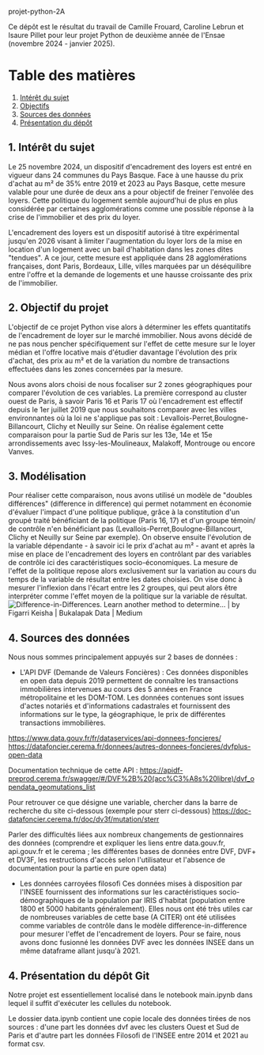 projet-python-2A

Ce dépôt est le résultat du travail de Camille Frouard, Caroline Lebrun et Isaure Pillet pour leur projet Python de deuxième année de l'Ensae (novembre 2024 - janvier 2025).


# Table des matières
1. [Intérêt du sujet](#interet)
2. [Objectifs](#objectifs)
3. [Sources des données](#sources)
4. [Présentation du dépôt](#pres)



## 1. Intérêt du sujet <a name="interet">
Le 25 novembre 2024, un dispositif d'encadrement des loyers est entré en vigueur dans 24 communes du Pays Basque. Face à une hausse du prix d'achat au m² de 35% entre 2019 et 2023 au Pays Basque, cette mesure valable pour une durée de deux ans a pour objectif de freiner l'envolée des loyers. Cette politique du logement semble aujourd'hui de plus en plus considérée par certaines agglomérations comme une possible réponse à la crise de l'immobilier et des prix du loyer. 

L'encadrement des loyers est un dispositif autorisé à titre expérimental jusqu'en 2026 visant à limiter l'augmentation du loyer lors de la mise en location d'un logement avec un bail d'habitation dans les zones dites "tendues". A ce jour, cette mesure est appliquée dans 28 agglomérations françaises, dont Paris, Bordeaux, Lille, villes marquées par un déséquilibre entre l'offre et la demande de logements et une hausse croissante des prix de l'immobilier.

## 2. Objectif du projet <a name="objectif">
L'objectif de ce projet Python vise alors à déterminer les effets quantitatifs de l'encadrement de loyer sur le marché immobilier. Nous avons décidé de ne pas nous pencher spécifiquement sur l'effet de cette mesure sur le loyer médian et l'offre locative mais d'étudier davantage l'évolution des prix d'achat, des prix au m² et de la variation du nombre de transactions effectuées dans les zones concernées par la mesure.

Nous avons alors choisi de nous focaliser sur 2 zones géographiques pour comparer l'évolution de ces variables. La première correspond au cluster ouest de Paris, à savoir  Paris 16 et Paris 17 où l'encadrement est effectif depuis le 1er juillet 2019 que nous souhaitons comparer avec les villes environnantes où la loi ne s'applique pas soit : Levallois-Perret,Boulogne-Billancourt, Clichy et Neuilly sur Seine. On réalise également cette comparaison pour la partie Sud de Paris sur les 13e, 14e et 15e arrondissements avec  Issy-les-Moulineaux, Malakoff, Montrouge ou encore Vanves.

## 3. Modélisation  <a name="modélisation">

Pour réaliser cette comparaison, nous avons utilisé un modèle de "doubles différences" (difference in difference) qui permet notamment en économie d'évaluer l'impact d'une politique publique, grâce à la constitution d'un groupé traité bénéficiant de la politique (Paris 16, 17) et d'un groupe témoin/ de contrôle n'en bénéficiant pas (Levallois-Perret,Boulogne-Billancourt, Clichy et Neuilly sur Seine par exemple). On observe ensuite l'évolution de la variable dépendante - à savoir ici le prix d'achat au m² - avant et après la mise en place de l'encadrement des loyers en contrôlant par des variables de contrôle ici des caractéristiques socio-économiques. La mesure de l'effet de la politique repose alors exclusivement sur la variation au cours du temps de la variable de résultat entre les dates choisies.
On vise donc à mesurer l'inflexion dans l'écart entre les 2 groupes, qui peut alors être interpréter comme l'effet moyen de la politique sur la variable de résultat.
<img src="https://miro.medium.com/v2/resize:fit:1400/1*4e97BPvG0PTnWckdMw08-w.png" alt="Difference-in-Differences. Learn another method to determine… | by Figarri  Keisha | Bukalapak Data | Medium"/>

## 4. Sources des données <a name="sources">

Nous nous sommes principalement appuyés sur 2 bases de données : 
- L'API DVF (Demande de Valeurs Foncières) : 
    Ces données disponibles en open data depuis 2019 permettent de connaître les transactions immobilières intervenues au cours des 5 années en France métropolitaine et les DOM-TOM. Les données contenues sont issues d'actes notariés et d'informations cadastrales et fournissent des informations sur le type, la géographique, le prix de différentes transactions immobilières.

https://www.data.gouv.fr/fr/dataservices/api-donnees-foncieres/
https://datafoncier.cerema.fr/donnees/autres-donnees-foncieres/dvfplus-open-data

Documentation technique de cette API : 
https://apidf-preprod.cerema.fr/swagger/#/DVF%2B%20(acc%C3%A8s%20libre)/dvf_opendata_geomutations_list


Pour retrouver ce que désigne une variable, chercher dans la barre de recherche du site ci-dessous (exemple pour sterr ci-dessous)
https://doc-datafoncier.cerema.fr/doc/dv3f/mutation/sterr

Parler des difficultés liées aux nombreux changements de gestionnaires des données (comprendre et expliquer les liens entre data.gouv.fr, api.gouv.fr et le cerema ; les différentes bases de données entre DVF, DVF+ et DV3F, les restructions d'accès selon l'utilisateur et l'absence de documentation pour la partie en pure open data)

- Les données carroyées filosofi 
    Ces données mises à disposition par l'INSEE fournissent des informations sur les caractéristiques socio-démographiques de la population  par IRIS d'habitat (population entre 1800 et 5000 habitants généralement).
    Elles nous ont été très utiles car de nombreuses variables de cette base (A CITER) ont été utilisées comme variables de contrôle dans le modèle difference-in-difference pour mesurer l'effet de l'encadrement de loyers.
    Pour se faire, nous avons donc fusionné  les données DVF avec les données INSEE dans un même dataframe allant jusqu'à 2021.

## 4. Présentation du dépôt Git <a name="presentation">

Notre projet est essentiellement localisé dans le notebook main.ipynb dans lequel il suffit d'exécuter les cellules du notebook.

Le dossier data.ipynb contient une copie locale des données tirées de nos sources : d'une part les données  dvf avec les clusters Ouest et Sud de Paris et d'autre part les données Filosofi de l'INSEE entre 2014 et 2021 au format csv. 


